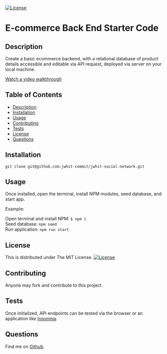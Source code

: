 [![License](https://img.shields.io/badge/License-MIT-yellow.svg)](https://opensource.org/licenses/MIT)
# E-commerce Back End Starter Code


## Description
Create a basic ecommerce backend, with a relational database of product details accessible and editable via API request, deployed via server on your local machine.

[Watch a video walkthrough](https://github.com/jwhit-commit/jwhit-social-network/blob/main/assets/jwhit-social-network.webm)

## Table of Contents
- [Description](#description)
- [Installation](#installation)
- [Usage](#usage)
- [Contributing](#contributing)
- [Tests](#tests)
- [License](#license)
- [Questions](#questions)

## Installation
`git clone git@github.com:jwhit-commit/jwhit-social-network.git`

## Usage
Once installed, open the terminal, install NPM modules, seed database, and start app. 

Example:

Open terminal and install NPM: `$ npm i`  
Seed database: `npm seed`  
Run application: `npm run start`

## License
This is distributed under The MIT License. [![License](https://img.shields.io/badge/License-MIT-yellow.svg)](https://opensource.org/licenses/MIT)

## Contributing
Anyone may fork and contribute to this project.

## Tests
Once initialized, API endpoints can be tested via the browser or an application like [Insomnia](https://insomnia.rest/).

## Questions
Find me on [Github](https://github.com/jwhit-commit).
